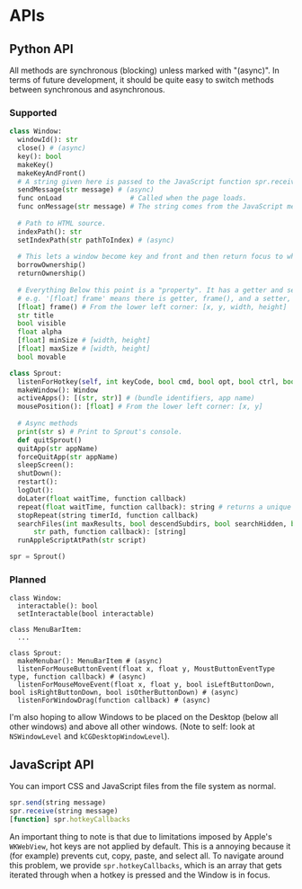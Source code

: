 # APIs
## Python API
All methods are synchronous (blocking) unless marked with "(async)". In terms of future development, it should be quite easy to switch methods between synchronous and asynchronous.
### Supported
```python
class Window:
  windowId(): str
  close() # (async)
  key(): bool
  makeKey()
  makeKeyAndFront()
  # A string given here is passed to the JavaScript function spr.receive().
  sendMessage(str message) # (async)
  func onLoad                 # Called when the page loads.
  func onMessage(str message) # The string comes from the JavaScript method spr.send().
  
  # Path to HTML source.
  indexPath(): str
  setIndexPath(str pathToIndex) # (async)
  
  # This lets a window become key and front and then return focus to where it was originally.
  borrowOwnership()
  returnOwnership()
  
  # Everything Below this point is a "property". It has a getter and setter method.
  # e.g. '[float] frame' means there is getter, frame(), and a setter, setFrame().
  [float] frame() # From the lower left corner: [x, y, width, height]
  str title
  bool visible
  float alpha
  [float] minSize # [width, height]
  [float] maxSize # [width, height]
  bool movable

class Sprout:
  listenForHotkey(self, int keyCode, bool cmd, bool opt, bool ctrl, bool shift, function callback) # (async)
  makeWindow(): Window
  activeApps(): [(str, str)] # (bundle identifiers, app name)
  mousePosition(): [float] # From the lower left corner: [x, y]
  
  # Async methods
  print(str s) # Print to Sprout's console.
  def quitSprout()
  quitApp(str appName)
  forceQuitApp(str appName)
  sleepScreen():
  shutDown():
  restart():
  logOut():
  doLater(float waitTime, function callback)
  repeat(float waitTime, function callback): string # returns a unique timerId
  stopRepeat(string timerId, function callback)
  searchFiles(int maxResults, bool descendSubdirs, bool searchHidden, bool excludeDirs, bool excludeFiles, bool extensions,
      str path, function callback): [string]
  runAppleScriptAtPath(str script)

spr = Sprout()
```

### Planned
```
class Window:
  interactable(): bool
  setInteractable(bool interactable)

class MenuBarItem:
  ...

class Sprout:
  makeMenubar(): MenuBarItem # (async)
  listenForMouseButtonEvent(float x, float y, MoustButtonEventType type, function callback) # (async)
  listenForMouseMoveEvent(float x, float y, bool isLeftButtonDown, bool isRightButtonDown, bool isOtherButtonDown) # (async)
  listenForWindowDrag(function callback) # (async)
```

I'm also hoping to allow Windows to be placed on the Desktop (below all other windows) and above all other windows. (Note to self: look at `NSWindowLevel` and `kCGDesktopWindowLevel`).

## JavaScript API
You can import CSS and JavaScript files from the file system as normal.
```javascript
spr.send(string message)
spr.receive(string message)
[function] spr.hotkeyCallbacks
```
An important thing to note is that due to limitations imposed by Apple's `WKWebView`, hot keys are not applied by default. This is a annoying because it (for example) prevents cut, copy, paste, and select all. To navigate around this problem, we provide `spr.hotkeyCallbacks`, which is an array that gets iterated through when a hotkey is pressed and the Window is in focus.

